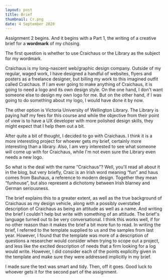 ```yaml
---
layout: post
title: Brief
thumbnail: Cr.png
date: 4 September 2020
---
```


Assignment 2 begins. And it begins with a Part 1, the writing of a creative brief for a **wordmark** of my chosing.

The first question is whether to use Craichaus or the Library as the subject for my wordmark.

Craichaus is my long-nascent web/graphic design company. Outside of my regular, waged work, I have designed a handful of websites, flyers and posters as a freelance designer, but billing my work to this imagined outfit called Craichaus. If I am ever going to make anything of Craichaus, it is going to need a logo and its own design style. On the one hand, I don't want someone else to design my own logo for me. But on the other hand, if I was going to do something about my logo, I would have done it by now.

The other option is Victoria University of Wellington Library. The Library is paying half my fees for this course and while the objective from their point of view is to have a UX developer with more polished design skills, they might expect that I help them out a bit.

After quite a bit of thought, I decided to go with Craichaus. I think it is a more interesting project for whoever gets my brief, certainly more interesting than a library. Also, I am very interested to see what someone will come up with for Craichaus, while I'm not even sure the Library even needs a new logo.

So what is the deal with the name “Craichaus”? Well, you'll read all about it in the blog, but very briefly, Craic is an Irish word meaning “fun” and haus comes from Bauhaus, a reference to modern design. Together they mean “funhouse”, but also represent a dichotomy between Irish blarney and German seriousness.

The brief explains this to a greater extent, as well as the true background of Craichaus as my design vehicle, along with a possibly overstated description of Craichaus as being an attitude as well as a name. And writing the brief I couldn't help but write with something of an attitude. The brief's language turned out to be very conversational. I think this works well, if for no other reason than it makes the brief a bit more fun to read. In writing the brief, I referred to the template supplied to us and the samples from last year. However, I found that the template was more of a description of questions a researcher would consider when trying to scope out a project, and less like the excited description of needs that a firm looking for a log would write. However, I did consider each of the points explicitly given in the template and make sure they were addressed implicitly in my brief.

I made sure the text was smart and tidy. Then, off it goes. Good luck to whoever gets it for the second part of the assignment.
